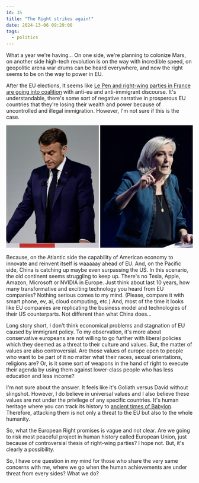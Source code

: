 ```yaml
---
id: 35
title: "The Right strikes again!"
date: 2024-13-06 09:29:00
tags:
  - politics
---
```


What a year we're having... On one side, we're planning to colonize Mars, on another side high-tech revolution is on the way with incredible speed, on geopolitic arena war drums can be heard everywhere, and now the right seems to be on the way to power in EU.

After the EU elections, It seems like [Le Pen and right-wing parties in France are going into coalition](https://www.politico.eu/article/emmanuel-macron-marine-le-pen-france-brexit-moment-elections-ursula-von-der-leyen-electorate/) with anti-eu and anti-immigrant discourse. It's understandable, there's some sort of negative narrative in prosperous EU countries that they're losing their wealth and power because of uncontrolled and illegal immigration. However, I'm not sure if this is the case.

![Macron vs Le Pen](./macron-lepen.png)

Because, on the Atlantic side the capability of American economy to innovate and reinvent itself is waaaaay ahead of EU. And, on the Pacific side, China is catching up maybe even surpassing the US. In this scenario, the old continent seems struggling to keep up. There's no Tesla, Apple, Amazon, Microsoft or NVIDIA in Europe. Just think about last 10 years, how many transformative and exciting technology you heard from EU companies? Nothing serious comes to my mind. (Please, compare it with smart phone, ev, ai, cloud computing, etc.) And, most of the time it looks like EU companies are replicating the business model and technologies of their US counterparts. Not different than what China does...

Long story short, I don't think economical problems and stagnation of EU caused by immigrant policy. To my observation, it's more about conservative europeans are not willing to go further with liberal policies which they deemed as a threat to their culture and values. But, the matter of values are also controversial. Are those values of europe open to people who want to be part of it no matter what their races, sexual orientations, religions are? Or, is it some sort of weapons in the hand of right to execute their agenda by using them against lower-class people who has less education and less income? 

I'm not sure about the answer. It feels like it's Goliath versus David without slingshot. However, I do believe in universal values and I also believe these values are not under the privilege of any specific countries. It's human heritage where you can track its history to [ancient times of Babylon](https://en.wikipedia.org/wiki/Cyrus_Cylinder). Therefore, attacking them is not only a threat to the EU but also to the whole humanity.

So, what the European Right promises is vague and not clear. Are we going to risk most peaceful project in human history called European Union, just because of controversial thesis of right-wing parties? I hope not. But, it's clearly a possibility.

So, I have one question in my mind for those who share the very same concerns with me, where we go when the human achievements are under threat from every sides? What we do?

